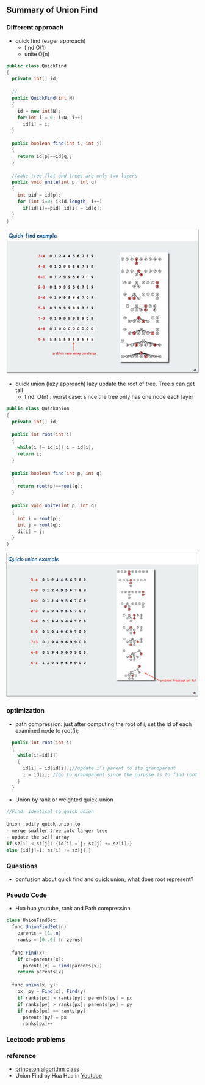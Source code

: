 ## Summary of Union Find

### Different approach
- quick find (eager approach)
  - find O(1)
  - unite O(n)
```java
public class QuickFind
{
  private int[] id;
  
  //
  public QuickFind(int N)
  {
    id = new int[N];
    for(int i = 0; i<N; i++)
      id[i] = i;
  }
  
  public boolean find(int i, int j)
  {
    return id[p]==id[q];
  }
  
  //make tree flat and trees are only two layers
  public void unite(int p, int q)
  {
    int pid = id[p];
    for (int i=0; i<id.length; i++)
      if(id[i]==pid) id[i] = id[q];
  }
}
```
![](images/quick-find.png)

- quick union (lazy approach) lazy update the root of tree. Tree s can get tall
  - find: O(n) : worst case: since the tree only has one node each layer
```java
public class QuickUnion
{
  private int[] id;
  
  public int root(int i)
  {
    while(i != id[i]) i = id[i];
    return i;
  }
  
  public boolean find(int p, int q)
  {
    return root(p)==root(q);
  }
  
  public void unite(int p, int q)
  {
    int i = root(p);
    int j = root(q);
    di[i] = j;
  }
}
```
 
![](images/quick-union.png)

### optimization
- path compression: just after computing the root of i, set the id of each examined node to root(i);
```java
  public int root(int i)
  {
    while(i!=id[i])
    {
      id[i] = id[id[i]];//update i's parent to its grandparent
      i = id[i]; //go to grandparent since the purpose is to find root
    }
  }
```
- Union by rank or weighted quick-union
```java
//Find: identical to quick union

Union ,odify quick union to
- merge smaller tree into larger tree
- update the sz[] array
if(sz[i] < sz[j]) {id[i] = j; sz[j] += sz[i];}
else {id[j]=i; sz[i] += sz[j];}
```



### Questions
- confusion about quick find and quick union, what does root represent?

### Pseudo Code
- Hua hua youtube, rank and Path compression
```java 
class UnionFindSet:
  func UnionFindSet(n):
    parents = [1..n]
    ranks = [0..0] (n zeros)
    
  func Find(x):
    if x!=parents[x]:
      parents[x] = Find(parents[x])
    return parents[x]
   
  func union(x, y):
    px, py = Find(x), Find(y)
    if ranks[px] > ranks[py]; parents[py] = px
    if ranks[py] > ranks[px]; parents[px] = py
    if ranks[px] == ranks[py]:
      parents[py] = px
      ranks[px]++

```



### Leetcode problems





### reference
- [princeton algorithm class](https://www.cs.princeton.edu/~rs/AlgsDS07/01UnionFind.pdf)
- Union Find by Hua Hua in [Youtube](https://www.youtube.com/watch?v=VJnUwsE4fWA&t=319s)
